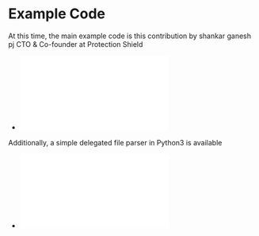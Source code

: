 # Example Code

At this time, the main example code is this contribution by shankar ganesh pj CTO & Co-founder at Protection Shield

 * ![An Analysis package in Python](Analyze/README.md)

Additionally, a simple delegated file parser in Python3 is available

 * ![delegated2python.py](delegated2python/README.md)

   

